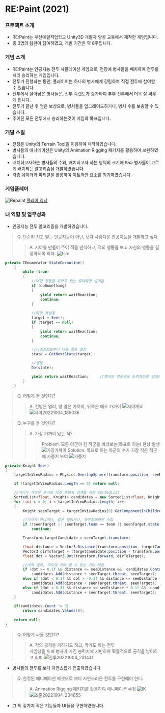 # RE:Paint (2021)

### 프로젝트 소개
- RE:Paint는 부산예일직업학교 Unity3D 개발자 양성 교육에서 제작한 게임입니다.
- 총 3명의 팀원이 참여하였고, 개발 기간은 약 8주입니다.


### 게임 소개
- RE:Paint는 인공지능 전투 시뮬레이션 게임으로, 전장에 병사들을 배치하여 전투를 치러 승리하는 게임입니다.
- 전투가 진행되는 동안, 플레이어는 하나의 병사에게 강림하여 직접 전투에 참여할 수 있습니다.
- 전투에서 살아남은 병사들은, 전투 숙련도가 증가하여 추후 전투에서 더욱 잘 싸우게 됩니다.
- 전투가 끝난 후 얻은 보상으로, 병사들을 업그레이드하거나, 병사 수를 보충할 수 있습니다.
- 주어진 모든 전투에서 승리하는것이 게임의 목표입니다.


### 개발 스킬
- 전장은 Unity의 Terrain Tool을 이용하여 제작하였습니다.
- 병사들의 애니메이션은 Unity의 Animation Rigging 패키지를 활용하여 보완하였습니다.
- 배치하고자하는 병사들의 수와, 배치하고자 하는 영역의 크기에 따라 병사들이 고르게 배치되는 알고리즘을 개발하였습니다.
- 각종 쉐이더와 파티클을 활용하여 아트적인 요소를 첨가하였습니다.


### 게임플레이
![Repaint](https://user-images.githubusercontent.com/70570420/179783011-9abcf480-4b00-4720-b44e-0563d59ebbda.png)
[플레이 영상](https://youtu.be/UIOzqf8liU8)


### 내 역할 및 업무성과
- 인공지능 전투 알고리즘을 개발하였습니다.
> Q. 단순히 치고 받는 인공지능이 아닌, 보다 사람다운 인공지능을 개발하고 싶다.
> > A. 시야를 만들어 주어 적을 인식하고, 적의 행동을 보고 자신의 행동을 결정하도록 하자.
![fsm](https://user-images.githubusercontent.com/70570420/193786086-cb37a826-4c34-42e1-831d-c942af48a923.PNG)
```C#
private IEnumerator StateCoroutine()
    {
        while (true)
        {
            //어떤 행동을 취하고 있는 중이라면 넘어감
            if (doSomething)
            {
                yield return waitReaction;
                continue;
            }
            
            //타겟 재설정
            target = See();
            if (target == null)
            {
                yield return waitReaction;
                continue;
            }

            //타겟정보로부터 다음 행동 결정
            state = GetNextState(target);

            //행동
            Do(state);

            yield return waitReaction;     //병사의 반응속도 능력치만큼 딜레이
        }
    }
```

> Q. 어떻게 볼 것인가?
> > A. 전방은 멀리, 양 옆은 가까이, 뒤쪽은 매우 가까이
![시야개요](https://user-images.githubusercontent.com/70570420/193786134-58c57d89-a493-4038-b2a5-bdc195cf3035.PNG)
![시야20221004_185036](https://user-images.githubusercontent.com/70570420/193789843-e79a3e35-b570-4e1e-8188-b9e7fc7f9a80.gif)

> Q. 누구를 볼 것인가?
> > A. 가장 가까이 있는 적?
> > > Problem. 모든 아군이 한 적군을 바라보는(목표로 하는) 현상 발생
![가장가까이](https://user-images.githubusercontent.com/70570420/193830019-d1157629-a0e3-4663-9e9a-d7cd4dab19f8.gif)
> > > Solution. 목표로 하는 아군의 수가 가장 적은 적군에 가중치 부여
![가중치](https://user-images.githubusercontent.com/70570420/193830069-d29e3144-7a49-479b-9586-c5431cfbacd3.gif)
```C#
private Knight See()
{
    targetInViewRadius = Physics.OverlapSphere(transform.position, seeDistance, layerMask);

    if (targetInViewRadius.Length == 0) return null;

    //거리가 가까운 순서로 타겟 후보자 검색을 위한 SortedList
    SortedList<float, Knight> candidates = new SortedList<float, Knight>();
    for (int i = 0; i < targetInViewRadius.Length; i++)
    {
        Knight seenTarget = targetInViewRadius[0].GetComponentInChildren<Knight>();

        //기사가 아니거나, 같은 팀이거나, 죽은상태라면 스킵
        if (!seenTarget || seenTarget.team == team || seenTarget.state == EAIState.Defend)
            continue;

        Transform targetCandidate = seenTarget.transform;

        float distance = Vector3.Distance(transform.position, targetCandidate.position);
        Vector3 dirToTarget = (targetCandidate.position - transform.position).normalized;
        float dot = Vector3.Dot(transform.forward, dirToTarget);

        //내적 결과, 각도에 따라 볼 수 있는 거리 제한
        if (dot >= 0.1f && distance <= seeDistance && !candidates.ContainsKey(distance + seenTarget.threat))
            candidates.Add(distance + seenTarget.threat, seenTarget);
        else if (dot < 0.1f && dot > -0.3f && distance <= seeDistance * 0.3f && !candidates.ContainsKey(distance + seenTarget.threat))
            candidates.Add(distance + seenTarget.threat, seenTarget);
        else if (dot < 0.3f && distance <= seeDistance * 0.1f && !candidates.ContainsKey(distance + seenTarget.threat))
            candidates.Add(distance + seenTarget.threat, seenTarget);
    }
    
    if(candidates.Count != 0)
        return candidates.Values[0];
    
    return null;
}
```



> Q. 어떻게 싸울 것인가?
> > A. 적의 공격을 피하기도 하고, 막기도 하는 전투  
> >      게임성을 위해 병사가 가진 능력치에 기반하여 확률적으로 공격을 방어하고 회피
![전투20221004_231441](https://user-images.githubusercontent.com/70570420/193843149-7a63e814-3c2a-4a7e-bd16-cf1b5745ec7d.gif)

- 병사들의 전투를 보다 자연스럽게 연출하였습니다.
> Q. 한정된 애니메이션 에셋으로 보다 자연스러운 전투를 구현해야 한다.
> > A. Animation Rigging 패키지를 활용하여 애니메이션 수정
![IK](https://user-images.githubusercontent.com/70570420/193847650-8feb1c79-c20f-4874-8702-d5067134de83.png)
![조준20221004_234855](https://user-images.githubusercontent.com/70570420/193851727-f8decb90-9d4f-4bc2-83dc-e72d574213a1.gif)

- 그 외 갖가지 작은 기능들과 UI들을 구현하였습니다.


